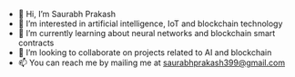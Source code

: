 - 👋 Hi, I’m Saurabh Prakash
- 👀 I’m interested in artificial intelligence, IoT and blockchain technology
- 🌱 I’m currently learning about neural networks and blockchain smart contracts
- 💞️ I’m looking to collaborate on projects related to AI and blockchain
- 📫 You can reach me by mailing me at saurabhprakash399@gmail.com

<!---
imsaurabhprakash/imsaurabhprakash is a ✨ special ✨ repository because its `README.md` (this file) appears on your GitHub profile.
You can click the Preview link to take a look at your changes.
--->
